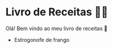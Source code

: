 # Livro de Receitas :woman_cook:

Olá! Bem vindo ao meu livro de receitas :wave:

- Estrogonofe de frango

